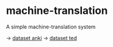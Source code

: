 # machine-translation
A simple machine-translation system

-> [dataset anki](http://www.manythings.org/anki/)
-> [dataset  ted](https://github.com/neulab/word-embeddings-for-nmt)
